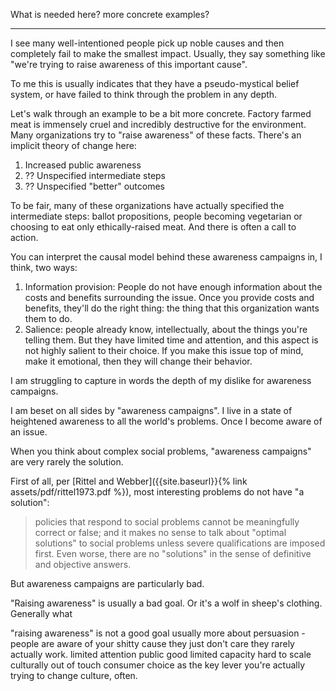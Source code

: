 What is needed here? more concrete examples?

---

I see many well-intentioned people pick up noble causes and then completely fail to make the smallest impact. Usually, they say something like "we're trying to raise awareness of this important cause".

To me this is usually indicates that they have a pseudo-mystical belief system, or have failed to think through the problem in any depth.

Let's walk through an example to be a bit more concrete. Factory farmed meat is immensely cruel and incredibly destructive for the environment. Many organizations try to "raise awareness" of these facts. There's an implicit theory of change here:

1. Increased public awareness
1. ?? Unspecified intermediate steps
1. ?? Unspecified "better" outcomes

To be fair, many of these organizations have actually specified the intermediate steps: ballot propositions, people becoming vegetarian or choosing to eat only ethically-raised meat. And there is often a call to action.

You can interpret the causal model behind these awareness campaigns in, I think, two ways:
1. Information provision: People do not have enough information about the costs and benefits surrounding the issue. Once you provide costs and benefits, they'll do the right thing: the thing that this organization wants them to do.
1. Salience: people already know, intellectually, about the things you're telling them. But they have limited time and attention, and this aspect is not highly salient to their choice. If you make this issue top of mind, make it emotional, then they will change their behavior.



I am struggling to capture in words the depth of my dislike for awareness campaigns.



I am beset on all sides by "awareness campaigns". I live in a state of heightened awareness to all the world's problems. Once I become aware of an issue.

When you think about complex social problems, "awareness campaigns" are very rarely the solution.

First of all, per [Rittel and Webber]({{site.baseurl}}{% link assets/pdf/rittel1973.pdf %}), most interesting problems do not have "a solution":
> policies that respond to social problems cannot be meaningfully correct or false; and it makes no sense to talk about "optimal solutions" to social problems unless severe qualifications are imposed first. Even worse, there are no "solutions" in the sense of definitive and objective answers.

But awareness campaigns are particularly bad.

"Raising awareness" is usually a bad goal. Or it's a wolf in sheep's clothing. Generally what 


"raising awareness" is not a good goal
usually more about persuasion - people are aware of your shitty cause they just don't care
they rarely actually work.
limited attention
public good
limited capacity
hard to scale
culturally out of touch
consumer choice as the key lever
you're actually trying to change culture, often.
